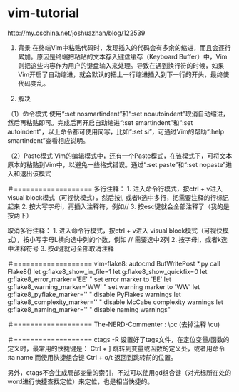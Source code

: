 # vim-tutorial

http://my.oschina.net/joshuazhan/blog/122539

1. 背景
在终端Vim中粘贴代码时，发现插入的代码会有多余的缩进，而且会逐行累加。原因是终端把粘贴的文本存入键盘缓存（Keyboard Buffer）中，Vim则把这些内容作为用户的键盘输入来处理。导致在遇到换行符的时候，如果Vim开启了自动缩进，就会默认的把上一行缩进插入到下一行的开头，最终使代码变乱。

2. 解决


（1）命令模式 
使用“:set nosmartindent”和“:set noautoindent”取消自动缩进，然后再粘贴即可。完成后再开启自动缩进“:set smartindent”和“:set autoindent”，以上命令都可使用简写，比如“:set si”，可通过Vim的帮助“:help smartindent”查看相应说明。

（2）Paste模式
Vim的编辑模式中，还有一个Paste模式，在该模式下，可将文本原本的粘贴到Vim中，以避免一些格式错误。通过“:set paste”和“:set nopaste”进入和退出该模式


＃===================
多行注释： 1. 进入命令行模式，按ctrl + v进入 visual block模式（可视快模式），然后按j, 或者k选中多行，把需要注释的行标记起来 2. 按大写字母i，再插入注释符，例如// 3. 按esc键就会全部注释了（我的是按两下）

取消多行注释： 1. 进入命令行模式，按ctrl + v进入 visual block模式（可视快模式），按小写字母L横向选中列的个数，例如 // 需要选中2列 2. 按字母j，或者k选中注释符号 3. 按d键就可全部取消注释


＃===================
vim-flake8: autocmd BufWritePost *.py call Flake8() let g:flake8_show_in_file=1 let g:flake8_show_quickfix=0 let g:flake8_error_marker='EE' " set error marker to 'EE' let g:flake8_warning_marker='WW' " set warning marker to 'WW' let g:flake8_pyflake_marker='' " disable PyFlakes warnings let g:flake8_complexity_marker='' " disable McCabe complexity warnings let g:flake8_naming_marker='' " disable naming warnings"

＃===================
The-NERD-Commenter : \cc (去掉注释 \cu)

＃===================
ctags -R 设置好了tags文件，在定位变量/函数的定义时，最常用的快捷键是： Ctrl + ] 跳转到变量或函数的定义处，或者用命令 :ta name 而使用快捷组合键 Ctrl + o/t 返回到跳转前的位置。

另外，ctags不会生成局部变量的索引，不过可以使用gd组合键（对光标所在处的word进行快捷查找定位）来定位，也是相当快捷的。
